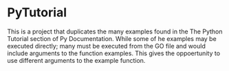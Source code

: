 # PyTutorial
This is a project that duplicates the many examples found in the The Python Tutorial section of Py Documentation. While some of he examples may be executed directly; many must be executed from the GO file and would include arguments to the function examples. This gives the oppoertunity to use different arguments to the example function.
